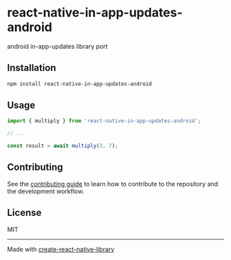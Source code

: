 # react-native-in-app-updates-android

android in-app-updates library port

## Installation

```sh
npm install react-native-in-app-updates-android
```

## Usage

```js
import { multiply } from 'react-native-in-app-updates-android';

// ...

const result = await multiply(3, 7);
```

## Contributing

See the [contributing guide](CONTRIBUTING.md) to learn how to contribute to the repository and the development workflow.

## License

MIT

---

Made with [create-react-native-library](https://github.com/callstack/react-native-builder-bob)
